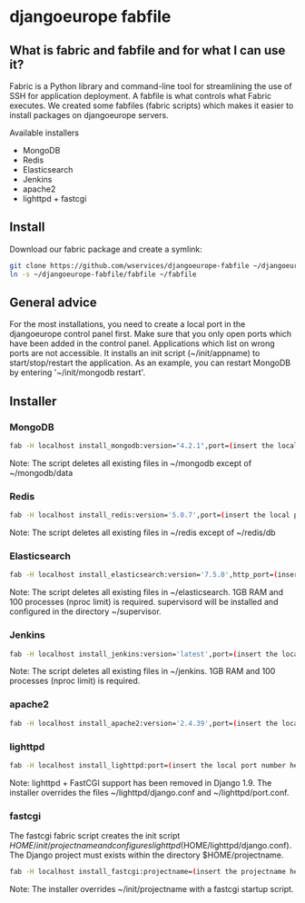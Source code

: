 # djangoeurope fabfile

## What is fabric and fabfile and for what I can use it?
Fabric is a Python library and command-line tool for streamlining the use of SSH for application deployment. 
A fabfile is what controls what Fabric executes.
We created some fabfiles (fabric scripts) which makes it easier to install packages on djangoeurope servers.

Available installers

* MongoDB
* Redis
* Elasticsearch
* Jenkins
* apache2
* lighttpd + fastcgi


## Install
Download our fabric package and create a symlink:
```bash
git clone https://github.com/wservices/djangoeurope-fabfile ~/djangoeurope-fabfile
ln -s ~/djangoeurope-fabfile/fabfile ~/fabfile
```


## General advice
For the most installations, you need to create a local port in the djangoeurope control panel first. Make sure that you only open ports which have been added in the control panel. Applications which list on wrong ports are not accessible.
It installs an init script (~/init/appname) to start/stop/restart the application. As an example, you can restart MongoDB by entering '~/init/mongodb restart'.


## Installer
### MongoDB
```bash
fab -H localhost install_mongodb:version="4.2.1",port=(insert the local port number here)
```

Note: The script deletes all existing files in ~/mongodb except of ~/mongodb/data


### Redis
```bash
fab -H localhost install_redis:version='5.0.7',port=(insert the local port number here)
```

Note: The script deletes all existing files in ~/redis except of ~/redis/db


### Elasticsearch
```bash
fab -H localhost install_elasticsearch:version='7.5.0',http_port=(insert the local port number here),transport_port=(insert a 2nd local port number here)
```

Note: The script deletes all existing files in ~/elasticsearch. 1GB RAM and 100 processes (nproc limit) is required. supervisord will be installed and configured in the directory ~/supervisor.


### Jenkins
```bash
fab -H localhost install_jenkins:version='latest',port=(insert the local port number here)
```

Note: The script deletes all existing files in ~/jenkins. 1GB RAM and 100 processes (nproc limit) is required.


### apache2
``` bash
fab -H localhost install_apache2:version='2.4.39',port=(insert the local port number here)
```


### lighttpd
``` bash
fab -H localhost install_lighttpd:port=(insert the local port number here)
```

Note: lighttpd + FastCGI support has been removed in Django 1.9. The installer overrides the files ~/lighttpd/django.conf and ~/lighttpd/port.conf.


### fastcgi
The fastcgi fabric script creates the init script $HOME/init/projectname and configures lighttpd ($HOME/lighttpd/django.conf). The Django project must exists within the directory $HOME/projectname.
``` bash
fab -H localhost install_fastcgi:projectname=(insert the projectname here),hostname=(enter your domain for this Django project)
```

Note: The installer overrides ~/init/projectname with a fastcgi startup script.

